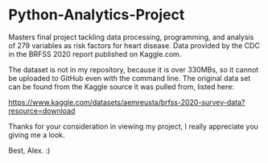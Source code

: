 # Python-Analytics-Project
Masters final project tackling data processing, programming, and analysis of 279 variables as risk factors for heart disease. Data provided by the CDC in the BRFSS 2020 report published on Kaggle.com.

The dataset is not in my repository, because it is over 330MBs, so it cannot be uploaded to GitHub even with the command line. The original data set can be found from the Kaggle source it was pulled from, listed here:

https://www.kaggle.com/datasets/aemreusta/brfss-2020-survey-data?resource=download

Thanks for your consideration in viewing my project, I really appreciate you giving me a look.

Best, Alex. :)
